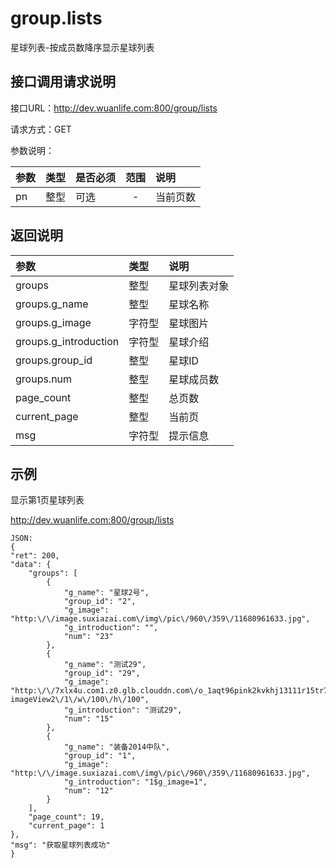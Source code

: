 # group.lists

星球列表-按成员数降序显示星球列表

## 接口调用请求说明

接口URL：http://dev.wuanlife.com:800/group/lists

请求方式：GET

参数说明：

|参数|类型|是否必须|范围|说明|
|:--|:--|:--|:--:|:--|
|pn|整型|可选|-|当前页数|

## 返回说明

|参数|类型|说明|
|:--|:--|:--|
|groups                |整型  |星球列表对象|
|groups.g_name           |整型   |星球名称|
|groups.g_image           |字符型   |星球图片|
|groups.g_introduction           |字符型   |星球介绍|
|groups.group_id     |整型 |星球ID|
|groups.num           |整型 |星球成员数|
|page_count           |整型 |总页数|
|current_page           |整型 |当前页|
|msg|字符型|提示信息|


## 示例

显示第1页星球列表

http://dev.wuanlife.com:800/group/lists

    JSON:
    {
	"ret": 200,
	"data": {
		"groups": [
			{
				"g_name": "星球2号",
				"group_id": "2",
				"g_image": "http:\/\/image.suxiazai.com\/img\/pic\/960\/359\/11680961633.jpg",
				"g_introduction": "",
				"num": "23"
			},
			{
				"g_name": "测试29",
				"group_id": "29",
				"g_image": "http:\/\/7xlx4u.com1.z0.glb.clouddn.com\/o_1aqt96pink2kvkhj13111r15tr7.jpg?imageView2\/1\/w\/100\/h\/100",
				"g_introduction": "测试29",
				"num": "15"
			},
			{
				"g_name": "装备2014中队",
				"group_id": "1",
				"g_image": "http:\/\/image.suxiazai.com\/img\/pic\/960\/359\/11680961633.jpg",
				"g_introduction": "1$g_image=1",
				"num": "12"
			}
		],
		"page_count": 19,
		"current_page": 1
	},
	"msg": "获取星球列表成功"
    }
